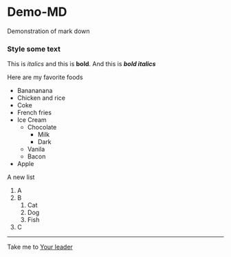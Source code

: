 # Demo-MD
Demonstration of mark down
### Style some text
This is *italics* and this is __bold__.
And this is ***bold italics***

Here are my favorite foods
* Banananana
* Chicken and rice
* Coke
* French fries
* Ice Cream
  * Chocolate
    * Milk
    * Dark
  * Vanila
  * Bacon
* Apple

A new list
1. A
13. B
    1. Cat
    2. Dog
    3. Fish
2. C

*********
Take me to [Your leader](https://www.whitehouse.gov)
